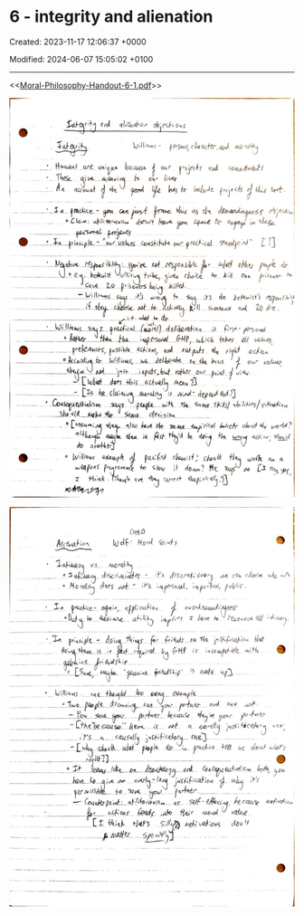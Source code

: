 # 6 - integrity and alienation

Created: 2023-11-17 12:06:37 +0000

Modified: 2024-06-07 15:05:02 +0100

---

<<[Moral-Philosophy-Handout-6-1.pdf](../../media/Moral-Philosophy-Handout-6-1.pdf)>>



![](../../media/Year-1-Moral-6---integrity-and-alienation-image1.jpeg)



![](../../media/Year-1-Moral-6---integrity-and-alienation-image2.jpeg)




